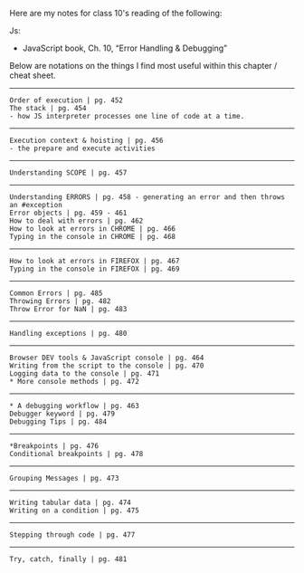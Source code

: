 Here are my notes for class 10's reading of the following: 

Js:
* JavaScript book, Ch. 10, “Error Handling & Debugging”

Below are notations on the things I find most useful within this chapter / cheat sheet.
___

    Order of execution | pg. 452
    The stack | pg. 454 
    - how JS interpreter processes one line of code at a time.
---
    Execution context & hoisting | pg. 456
    - the prepare and execute activities
---
    Understanding SCOPE | pg. 457
---
    Understanding ERRORS | pg. 458 - generating an error and then throws an #exception
    Error objects | pg. 459 - 461
    How to deal with errors | pg. 462
    How to look at errors in CHROME | pg. 466
    Typing in the console in CHROME | pg. 468
---
    How to look at errors in FIREFOX | pg. 467
    Typing in the console in FIREFOX | pg. 469
---
    Common Errors | pg. 485
    Throwing Errors | pg. 482
    Throw Error for NaN | pg. 483
---    
    Handling exceptions | pg. 480
---    
    Browser DEV tools & JavaScript console | pg. 464
    Writing from the script to the console | pg. 470
    Logging data to the console | pg. 471
    * More console methods | pg. 472
---
    * A debugging workflow | pg. 463
    Debugger keyword | pg. 479
    Debugging Tips | pg. 484
---
    *Breakpoints | pg. 476
    Conditional breakpoints | pg. 478
---
    Grouping Messages | pg. 473
---    
    Writing tabular data | pg. 474
    Writing on a condition | pg. 475
---
    Stepping through code | pg. 477
---
    Try, catch, finally | pg. 481




    

